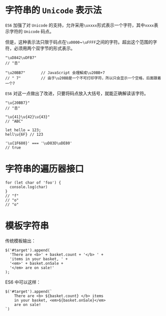 # 字符串的 `Unicode` 表示法

`ES6` 加强了对 `Unicode` 的支持，允许采用`\uxxxx`形式表示一个字符，其中`xxxx`表示字符的 `Unicode` 码点。

但是，这种表示法只限于码点在`\u0000`~`\uFFFF`之间的字符。超出这个范围的字符，必须用两个双字节的形式表示。

```
"\uD842\uDFB7"
// "𠮷"

"\u20BB7"       // JavaScript 会理解成\u20BB+7
// " 7"         // 由于\u20BB是一个不可打印字符，所以只会显示一个空格，后面跟着一个7
```

`ES6` 对这一点做出了改进，只要将码点放入大括号，就能正确解读该字符。
```
"\u{20BB7}"
// "𠮷"

"\u{41}\u{42}\u{43}"
// "ABC"

let hello = 123;
hell\u{6F} // 123

'\u{1F680}' === '\uD83D\uDE80'
// true
```

# 字符串的遍历器接口
```
for (let char of 'foo') {
  console.log(char)
}
// "f"
// "o"
// "o"
```

# 模板字符串

传统模板输出：
```
$('#target').append(
  'There are <b>' + basket.count + '</b> ' +
  'items in your basket, ' +
  '<em>' + basket.onSale +
  '</em> are on sale!'
);
```
ES6 中可以这样：
```
$('#target').append(`
    There are <b> ${basket.count} </b> items 
    in your basket, <em>${basket.onSale}</em>
    are on sale!
`)
```